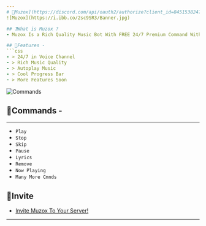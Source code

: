 ```yaml
---
# 🎵Muzox](https://discord.com/api/oauth2/authorize?client_id=845153824742440991&permissions=139623526209&redirect_uri=https%3A%2F%2Fdiscord.gg%2F5x2BMD6PUR&response_type=code&scope=bot%20guilds.join%20applications.commands)
![Muzox](https://i.ibb.co/2sc9SR3/Banner.jpg)

## ❓What is Muzox ?
- Muzox Is a Rich Quality Music Bot With FREE 24/7 Premium Command With Volume Control Currently Supports YouTube !! Add Me Now 

## 📄Features - 
```css
- > 24/7 in Voice Channel
- > Rich Music Quality
- > Autoplay Music
- > Cool Progress Bar
- > More Features Soon
```

![Commands](https://i.ibb.co/LPqfQTv/cmnds.png)
## 📄Commands - 

** **

- `Play`
- `Stop`
- `Skip`
- `Pause`
- `Lyrics`
- `Remove`
- `Now Playing`
- `Many More Cmnds`


## 🔗Invite 


- [ Invite Muzox To Your Server!](https://discord.com/api/oauth2/authorize?client_id=845153824742440991&permissions=139623526209&redirect_uri=https%3A%2F%2Fdiscord.gg%2F5x2BMD6PUR&response_type=code&scope=bot%20guilds.join%20applications.commands)




---
```


